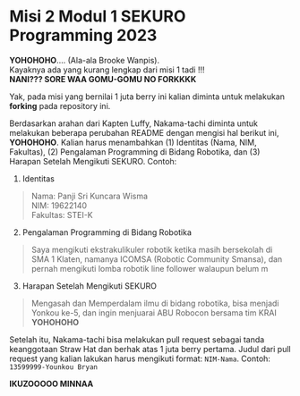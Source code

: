 # Misi 2 Modul 1 SEKURO Programming 2023
**YOHOHOHO**.... (Ala-ala Brooke Wanpis). <br>
Kayaknya ada yang kurang lengkap dari misi 1 tadi !!! <br>
**NANI??? SORE WAA GOMU-GOMU NO FORKKKK** <br>

Yak, pada misi yang bernilai 1 juta berry ini kalian diminta untuk melakukan **forking** pada repository ini.

Berdasarkan arahan dari Kapten Luffy, Nakama-tachi diminta untuk melakukan beberapa perubahan README dengan mengisi hal berikut ini, **YOHOHOHO**. Kalian harus menambahkan (1) Identitas (Nama, NIM, Fakultas), (2) Pengalaman Programming di Bidang Robotika, dan (3) Harapan Setelah Mengikuti SEKURO. Contoh:
1. Identitas
  > Nama: Panji Sri Kuncara Wisma <br>
   NIM: 19622140 <br>
  Fakultas: STEI-K
  
2. Pengalaman Programming di Bidang Robotika<br>
  > Saya mengikuti ekstrakulikuler robotik ketika masih bersekolah di SMA 1 Klaten, namanya ICOMSA (Robotic Community Smansa), dan pernah mengikuti lomba robotik
  > line follower walaupun belum m
 
3. Harapan Setelah Mengikuti SEKURO<br>
  > Mengasah dan Memperdalam ilmu di bidang robotika, bisa menjadi Yonkou ke-5, dan ingin menjuarai ABU Robocon bersama tim KRAI **YOHOHOHO**

Setelah itu, Nakama-tachi bisa melakukan pull request sebagai tanda keanggotaan Straw Hat dan berhak atas 1 juta berry pertama. Judul dari pull request yang kalian lakukan harus mengikuti format: `NIM-Nama`. Contoh: `13599999-Younkou Bryan`

**IKUZOOOOO MINNAA**
